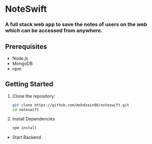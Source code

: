 # NoteSwift
### A full stack web app to save the notes of users on the web which can be accessed from anywhere.

## Prerequisites
- Node.js
- MongoDB
- npm

## Getting Started

1. Clone the repository:

   ```bash
   git clone https://github.com/mohdzain98/noteswift.git
   cd noteswift

2. Install Dependencies
   ```bash
   npm install

- Start Backend
   
   
   
